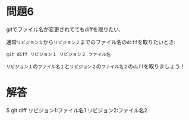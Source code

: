 # 問題6
gitでファイル名が変更されててもdiffを取りたい.

通常`リビジョン１`から`リビジョン２`までのファイル名の`diff`を取りたいとき:

```
git diff リビジョン１ リビジョン２ ファイル名
```

`リビジョン１`の`ファイル名１`と`リビジョン２`の`ファイル名２`の`diff`を取りましょう！

# 解答
$ git diff リビジョン1:ファイル名1 リビジョン2:ファイル名2